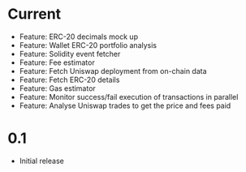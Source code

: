 # Current 

- Feature: ERC-20 decimals mock up
- Feature: Wallet ERC-20 portfolio analysis
- Feature: Solidity event fetcher
- Feature: Fee estimator
- Feature: Fetch Uniswap deployment from on-chain data
- Feature: Fetch ERC-20 details
- Feature: Gas estimator
- Feature: Monitor success/fail execution of transactions in parallel
- Feature: Analyse Uniswap trades to get the price and fees paid

# 0.1

- Initial release